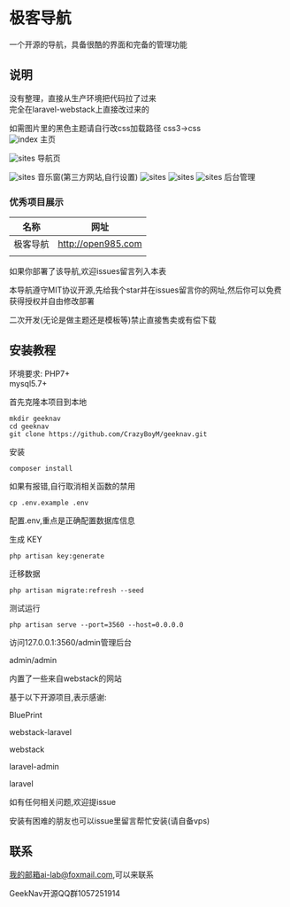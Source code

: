 # 极客导航
一个开源的导航，具备很酷的界面和完备的管理功能
## 说明

没有整理，直接从生产环境把代码拉了过来  
完全在laravel-webstack上直接改过来的

如需图片里的黑色主题请自行改css加载路径 css3->css  
![index](https://github.com/CrazyBoyM/geeknav/blob/master/index.PNG)
主页

![sites](https://github.com/CrazyBoyM/geeknav/blob/master/sites.PNG)
导航页

![sites](https://github.com/CrazyBoyM/geeknav/blob/master/music.PNG)
音乐窗(第三方网站,自行设置) 
![sites](https://github.com/CrazyBoyM/geeknav/blob/master/admin-home.PNG)
![sites](https://github.com/CrazyBoyM/geeknav/blob/master/admin-categories.PNG)
![sites](https://github.com/CrazyBoyM/geeknav/blob/master/admin-sites.PNG)
后台管理

### 优秀项目展示
|名称|网址|
|-----|-----|
|极客导航|http://open985.com|
|||

如果你部署了该导航,欢迎issues留言列入本表

本导航遵守MIT协议开源,先给我个star并在issues留言你的网址,然后你可以免费获得授权并自由修改部署

二次开发(无论是做主题还是模板等)禁止直接售卖或有偿下载

## 安装教程
环境要求:
PHP7+  
mysql5.7+

首先克隆本项目到本地
```
mkdir geeknav
cd geeknav
git clone https://github.com/CrazyBoyM/geeknav.git
```
安装
```
composer install
```
如果有报错,自行取消相关函数的禁用
```
cp .env.example .env
```
配置.env,重点是正确配置数据库信息

生成 KEY
```
php artisan key:generate 
```
迁移数据
```
php artisan migrate:refresh --seed
```
测试运行
```
php artisan serve --port=3560 --host=0.0.0.0
```
访问127.0.0.1:3560/admin管理后台

admin/admin

内置了一些来自webstack的网站


基于以下开源项目,表示感谢:

BluePrint

webstack-laravel

webstack

laravel-admin

laravel

如有任何相关问题,欢迎提issue

安装有困难的朋友也可以issue里留言帮忙安装(请自备vps)

## 联系

我的邮箱ai-lab@foxmail.com,可以来联系

GeekNav开源QQ群1057251914
